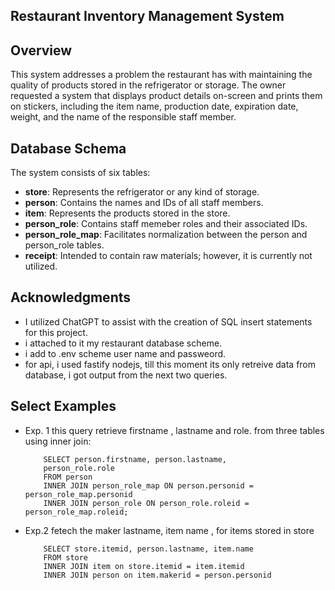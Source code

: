 ## Restaurant Inventory Management System
## Overview
This system addresses a problem the restaurant has with maintaining the quality of products stored in the refrigerator or storage. The owner requested a system that displays product details on-screen and prints them on stickers, including the item name, production date, expiration date, weight, and the name of the responsible staff member.

## Database Schema
The system consists of six tables:

- **store**: Represents the refrigerator or any kind of storage.
- **person**: Contains the names and IDs of all staff members.
- **item**: Represents the products stored in the store.
- **person_role**: Contains staff memeber roles and their associated IDs.
- **person_role_map**: Facilitates normalization between the person and person_role tables.
- **receipt**: Intended to contain raw materials; however, it is currently not utilized.
## Acknowledgments
- I utilized ChatGPT to assist with the creation of SQL insert statements for this project.
- i attached to it my restaurant database scheme.
- i add to .env scheme user name and passweord.
- for api, i used fastify nodejs, till this moment its only retreive data from database, i got output from the next two queries.
## Select Examples
- Exp. 1
this query retrieve firstname , lastname and role. from three tables using inner join:

          SELECT person.firstname, person.lastname,
          person_role.role
          FROM person
          INNER JOIN person_role_map ON person.personid = person_role_map.personid
          INNER JOIN person_role ON person_role.roleid = person_role_map.roleid;

- Exp.2
fetech the maker lastname, item name , for items stored in store

          SELECT store.itemid, person.lastname, item.name
          FROM store
          INNER JOIN item on store.itemid = item.itemid
          INNER JOIN person on item.makerid = person.personid
